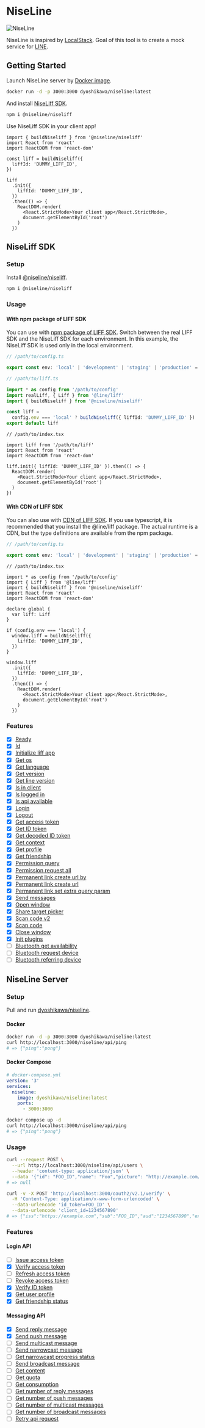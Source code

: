 # NiseLine

![NiseLine](https://github.com/cm-dyoshikawa/niseline/blob/main/niseline-logo.png)

NiseLine is inspired by [LocalStack](https://github.com/localstack/localstack). Goal of this tool is to create a mock service for [LINE](https://line.me/ja/).

## Getting Started

Launch NiseLine server by [Docker image](https://hub.docker.com/r/dyoshikawa/niseline).

```bash
docker run -d -p 3000:3000 dyoshikawa/niseline:latest
```

And install [NiseLiff SDK](https://www.npmjs.com/package/@niseline/niseliff).

```bash
npm i @niseline/niseliff
```

Use NiseLiff SDK in your client app!

```tsx
import { buildNiseliff } from '@niseline/niseliff'
import React from 'react'
import ReactDOM from 'react-dom'

const liff = buildNiseliff({
  liffId: 'DUMMY_LIFF_ID',
})

liff
  .init({
    liffId: 'DUMMY_LIFF_ID',
  })
  .then(() => {
    ReactDOM.render(
      <React.StrictMode>Your client app</React.StrictMode>,
      document.getElementById('root')
    )
  })
```

## NiseLiff SDK

### Setup

Install [@niseline/niseliff](https://www.npmjs.com/package/@niseline/niseliff).

```bash
npm i @niseline/niseliff
```

### Usage

#### With npm package of LIFF SDK

You can use with [npm package of LIFF SDK](https://developers.line.biz/ja/docs/liff/developing-liff-apps/#use-npm-package). Switch between the real LIFF SDK and the NiseLiff SDK for each environment. In this example, the NiseLiff SDK is used only in the local environment.

```ts
// /path/to/config.ts

export const env: 'local' | 'development' | 'staging' | 'production' = 'local'
```

```ts
// /path/to/liff.ts

import * as config from '/path/to/config'
import realLiff, { Liff } from '@line/liff'
import { buildNiseliff } from '@niseline/niseliff'

const liff =
  config.env === 'local' ? buildNiseliff({ liffId: 'DUMMY_LIFF_ID' }) : realLiff
export default liff
```

```tsx
// /path/to/index.tsx

import liff from '/path/to/liff'
import React from 'react'
import ReactDOM from 'react-dom'

liff.init({ liffId: 'DUMMY_LIFF_ID' }).then(() => {
  ReactDOM.render(
    <React.StrictMode>Your client app</React.StrictMode>,
    document.getElementById('root')
  )
})
```

#### With CDN of LIFF SDK

You can also use with [CDN of LIFF SDK](https://developers.line.biz/ja/docs/liff/developing-liff-apps/#specify-cdn-path). If you use typescript, it is recommended that you install the @line/liff package. The actual runtime is a CDN, but the type definitions are available from the npm package.

```ts
// /path/to/config.ts

export const env: 'local' | 'development' | 'staging' | 'production' = 'local'
```

```tsx
// /path/to/index.tsx

import * as config from '/path/to/config'
import { Liff } from '@line/liff'
import { buildNiseliff } from '@niseline/niseliff'
import React from 'react'
import ReactDOM from 'react-dom'

declare global {
  var liff: Liff
}

if (config.env === 'local') {
  window.liff = buildNiseliff({
    liffId: 'DUMMY_LIFF_ID',
  })
}

window.liff
  .init({
    liffId: 'DUMMY_LIFF_ID',
  })
  .then(() => {
    ReactDOM.render(
      <React.StrictMode>Your client app</React.StrictMode>,
      document.getElementById('root')
    )
  })
```

### Features

- [x] [Ready](https://developers.line.biz/ja/reference/liff/#ready)
- [x] [Id](https://developers.line.biz/ja/reference/liff/#id)
- [x] [Initialize liff app](https://developers.line.biz/ja/reference/liff/#initialize-liff-app)
- [x] [Get os](https://developers.line.biz/ja/reference/liff/#get-os)
- [x] [Get language](https://developers.line.biz/ja/reference/liff/#get-language)
- [x] [Get version](https://developers.line.biz/ja/reference/liff/#get-version)
- [x] [Get line version](https://developers.line.biz/ja/reference/liff/#get-line-version)
- [x] [Is in client](https://developers.line.biz/ja/reference/liff/#is-in-client)
- [x] [Is logged in](https://developers.line.biz/ja/reference/liff/#is-logged-in)
- [x] [Is api available](https://developers.line.biz/ja/reference/liff/#is-api-available)
- [x] [Login](https://developers.line.biz/ja/reference/liff/#login)
- [x] [Logout](https://developers.line.biz/ja/reference/liff/#logout)
- [x] [Get access token](https://developers.line.biz/ja/reference/liff/#get-access-token)
- [x] [Get ID token](https://developers.line.biz/ja/reference/liff/#get-id-token)
- [x] [Get decoded ID token](https://developers.line.biz/ja/reference/liff/#get-decoded-id-token)
- [x] [Get context](https://developers.line.biz/ja/reference/liff/#get-context)
- [x] [Get profile](https://developers.line.biz/ja/reference/liff/#get-profile)
- [x] [Get friendship](https://developers.line.biz/ja/reference/liff/#get-friendship)
- [x] [Permission query](https://developers.line.biz/ja/reference/liff/#permission-query)
- [x] [Permission request all](https://developers.line.biz/ja/reference/liff/#permission-request-all)
- [x] [Permanent link create url by](https://developers.line.biz/ja/reference/liff/#permanent-link-create-url-by)
- [x] [Permanent link create url](https://developers.line.biz/ja/reference/liff/#permanent-link-create-url)
- [x] [Permanent link set extra query param](https://developers.line.biz/ja/reference/liff/#permanent-linke-set-extra-query-param)
- [x] [Send messages](https://developers.line.biz/ja/reference/liff/#send-messages)
- [x] [Open window](https://developers.line.biz/ja/reference/liff/#open-window)
- [x] [Share target picker](https://developers.line.biz/ja/reference/liff/#share-target-picker)
- [x] [Scan code v2](https://developers.line.biz/ja/reference/liff/#scan-code-v2)
- [x] [Scan code](https://developers.line.biz/ja/reference/liff/#scan-code)
- [x] [Close window](https://developers.line.biz/ja/reference/liff/#close-window)
- [x] [Init plugins](https://developers.line.biz/ja/reference/liff/#init-plugins)
- [ ] [Bluetooth get availability](https://developers.line.biz/ja/reference/liff/#bluetooth-get-availability)
- [ ] [Bluetooth request device](https://developers.line.biz/ja/reference/liff/#bluetooth-request-device)
- [ ] [Bluetooth referring device](https://developers.line.biz/ja/reference/liff/#bluetooth-referring-device)

## NiseLine Server

### Setup

Pull and run [dyoshikawa/niseline](https://hub.docker.com/r/dyoshikawa/niseline).

#### Docker

```bash
docker run -d -p 3000:3000 dyoshikawa/niseline:latest
curl http://localhost:3000/niseline/api/ping
# => {"ping":"pong"}
```

#### Docker Compose

```yaml
# docker-compose.yml
version: '3'
services:
  niseline:
    image: dyoshikawa/niseline:latest
    ports:
      - 3000:3000
```

```bash
docker compose up -d
curl http://localhost:3000/niseline/api/ping
# => {"ping":"pong"}
```

### Usage

```bash
curl --request POST \
  --url http://localhost:3000/niseline/api/users \
  --header 'content-type: application/json' \
  --data '{"id": "FOO_ID","name": "Foo","picture": "http://example.com/foo.jpg","email": "foo@example.com"}'
# => null

curl -v -X POST 'http://localhost:3000/oauth2/v2.1/verify' \
  -H 'Content-Type: application/x-www-form-urlencoded' \
  --data-urlencode 'id_token=FOO_ID' \
  --data-urlencode 'client_id=1234567890'
# => {"iss":"https://example.com","sub":"FOO_ID","aud":"1234567890","exp":1504169092,"iat":1504263657,"nonce":"0987654asdf","amr":["pwd"],"name":"Foo","picture":"http://example.com/foo.jpg","email":"foo@example.com"}
```

### Features

#### Login API

- [ ] [Issue access token](https://developers.line.biz/ja/reference/line-login/#issue-access-token)
- [x] [Verify access token](https://developers.line.biz/ja/reference/line-login/#verify-access-token)
- [ ] [Refresh access token](https://developers.line.biz/ja/reference/line-login/#refresh-access-token)
- [ ] [Revoke access token](https://developers.line.biz/ja/reference/line-login/#revoke-access-token)
- [x] [Verify ID token](https://developers.line.biz/ja/reference/line-login/#verify-id-token)
- [x] [Get user profile](https://developers.line.biz/ja/reference/line-login/#get-user-profile)
- [x] [Get friendship status](https://developers.line.biz/ja/reference/line-login/#get-friendship-status)

#### Messaging API

- [x] [Send reply message](https://developers.line.biz/ja/reference/messaging-api/#send-reply-message)
- [x] [Send push message](https://developers.line.biz/ja/reference/messaging-api/#send-push-message)
- [ ] [Send multicast message](https://developers.line.biz/ja/reference/messaging-api/#send-multicast-message)
- [ ] [Send narrowcast message](https://developers.line.biz/ja/reference/messaging-api/#send-narrowcast-message)
- [ ] [Get narrowcast progress status](https://developers.line.biz/ja/reference/messaging-api/#get-narrowcast-progress-status)
- [ ] [Send broadcast message](https://developers.line.biz/ja/reference/messaging-api/#send-broadcast-message)
- [ ] [Get content](https://developers.line.biz/ja/reference/messaging-api/#get-content)
- [ ] [Get quota](https://developers.line.biz/ja/reference/messaging-api/#get-quota)
- [ ] [Get consumption](https://developers.line.biz/ja/reference/messaging-api/#get-consumption)
- [ ] [Get number of reply messages](https://developers.line.biz/ja/reference/messaging-api/#get-number-of-reply-messages)
- [ ] [Get number of push messages](https://developers.line.biz/ja/reference/messaging-api/#get-number-of-push-messages)
- [ ] [Get number of multicast messages](https://developers.line.biz/ja/reference/messaging-api/#get-number-of-multicast-messages)
- [ ] [Get number of broadcast messages](https://developers.line.biz/ja/reference/messaging-api/#get-number-of-broadcast-messages)
- [ ] [Retry api request](https://developers.line.biz/ja/reference/messaging-api/#retry-api-request)
